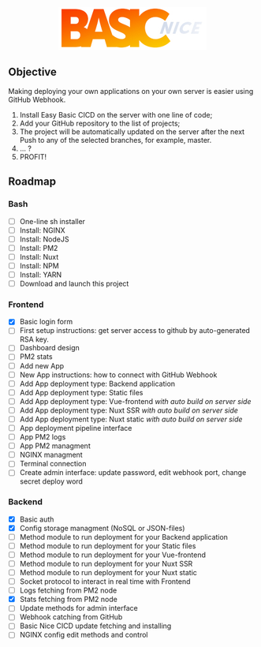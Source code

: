 <p align="center">
  <img src="https://github.com/powerdot/Basic-Nice-CICD/raw/main/about/GitHub-Logo@0.5x.jpg">
</p>

## Objective
Making deploying your own applications on your own server is easier using GitHub Webhook.  
1. Install Easy Basic CICD on the server with one line of code;  
2. Add your GitHub repository to the list of projects;  
3. The project will be automatically updated on the server after the next Push to any of the selected branches, for example, master.  
4. ... ?  
5. PROFIT!  

## Roadmap

### Bash
- [ ] One-line sh installer
- [ ] Install: NGINX
- [ ] Install: NodeJS
- [ ] Install: PM2
- [ ] Install: Nuxt
- [ ] Install: NPM
- [ ] Install: YARN
- [ ] Download and launch this project

### Frontend
- [x] Basic login form
- [ ] First setup instructions: get server access to github by auto-generated RSA key.
- [ ] Dashboard design
- [ ] PM2 stats
- [ ] Add new App
- [ ] New App instructions: how to connect with GitHub Webhook
- [ ] Add App deployment type: Backend application
- [ ] Add App deployment type: Static files
- [ ] Add App deployment type: Vue-frontend *with auto build on server side*
- [ ] Add App deployment type: Nuxt SSR *with auto build on server side*
- [ ] Add App deployment type: Nuxt static *with auto build on server side*
- [ ] App deployment pipeline interface
- [ ] App PM2 logs
- [ ] App PM2 managment
- [ ] NGINX managment
- [ ] Terminal connection
- [ ] Create admin interface: update password, edit webhook port, change secret deploy word

### Backend
- [x] Basic auth
- [x] Config storage managment (NoSQL or JSON-files)
- [ ] Method module to run deployment for your Backend application
- [ ] Method module to run deployment for your Static files
- [ ] Method module to run deployment for your Vue-frontend
- [ ] Method module to run deployment for your Nuxt SSR
- [ ] Method module to run deployment for your Nuxt static
- [ ] Socket protocol to interact in real time with Frontend
- [ ] Logs fetching from PM2 node
- [x] Stats fetching from PM2 node
- [ ] Update methods for admin interface
- [ ] Webhook catching from GitHub
- [ ] Basic Nice CICD update fetching and installing
- [ ] NGINX config edit methods and control
